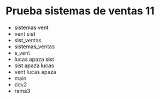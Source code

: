 # Prueba sistemas de ventas 11
* sistemas vent
* vent sist
* sist_ventas
* sistemas_ventas
* s_vent
* lucas apaza sist
* sist apaza lucas
* vent lucas apaza
* main
* dev2
* rama3
